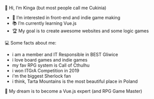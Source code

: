 👋 Hi, I’m Kinga (but most people call me Cukinia)
- 👀 I’m interested in front-end and indie game making
- 📚 I’m currently learning Vue.js
- 🏆 My goal is to create awesome websites and some logic games
 
💻 Some facts about me:
- i am a member and IT Responsible in BEST Gliwice
- i love board games and indie games
- my fav RPG system is Call of Cthulhu
- i won ITGrA Competition in 2019
- i'm the biggest Sherlock fan
- i think, Tarta Mountains is the most beautiful place in Poland

💭 My dream is to become a Vue.js expert (and RPG Game Master)

<!---
N19r4/N19r4 is a ✨ special ✨ repository because its `README.md` (this file) appears on your GitHub profile.
You can click the Preview link to take a look at your changes.
--->
